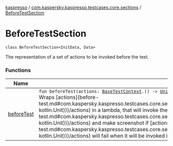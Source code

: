 [kaspresso](../../index.md) / [com.kaspersky.kaspresso.testcases.core.sections](../index.md) / [BeforeTestSection](./index.md)

# BeforeTestSection

`class BeforeTestSection<InitData, Data>`

The representation of a set of actions to be invoked before the test.

### Functions

| Name | Summary |
|---|---|
| [beforeTest](before-test.md) | `fun beforeTest(actions: `[`BaseTestContext`](../../com.kaspersky.kaspresso.testcases.core.testcontext/-base-test-context/index.md)`.() -> `[`Unit`](https://kotlinlang.org/api/latest/jvm/stdlib/kotlin/-unit/index.html)`): `[`AfterTestSection`](../-after-test-section/index.md)`<`[`InitData`](index.md#InitData)`, `[`Data`](index.md#Data)`>`<br>Wraps [actions](before-test.md#com.kaspersky.kaspresso.testcases.core.sections.BeforeTestSection$beforeTest(kotlin.Function1((com.kaspersky.kaspresso.testcases.core.testcontext.BaseTestContext, kotlin.Unit)))/actions) in a lambda, that will invoke these [actions](before-test.md#com.kaspersky.kaspresso.testcases.core.sections.BeforeTestSection$beforeTest(kotlin.Function1((com.kaspersky.kaspresso.testcases.core.testcontext.BaseTestContext, kotlin.Unit)))/actions) and make screenshot if [actions](before-test.md#com.kaspersky.kaspresso.testcases.core.sections.BeforeTestSection$beforeTest(kotlin.Function1((com.kaspersky.kaspresso.testcases.core.testcontext.BaseTestContext, kotlin.Unit)))/actions) will fail when it will be invoked itself, and sets this lambda as the [TestBody.beforeTestActions](#). |
